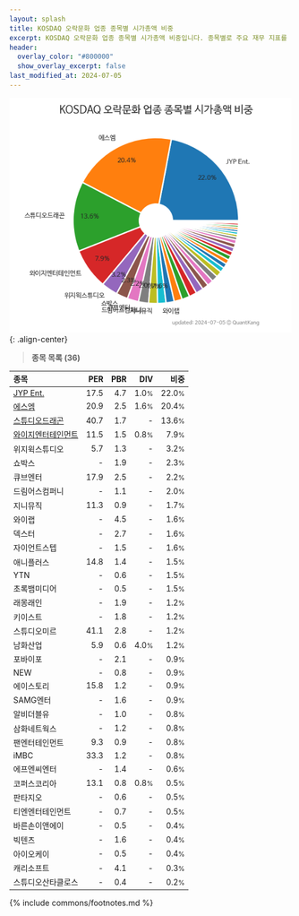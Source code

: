 ```yaml
---
layout: splash
title: KOSDAQ 오락문화 업종 종목별 시가총액 비중
excerpt: KOSDAQ 오락문화 업종 종목별 시가총액 비중입니다. 종목별로 주요 재무 지표를 함께 표시합니다.
header:
  overlay_color: "#800000"
  show_overlay_excerpt: false
last_modified_at: 2024-07-05
---
```



![KOSDAQ 오락문화 업종 종목별 시가총액 비중](/stats/sector/images/kosdaq_업종_오락문화_종목.png){: .align-center}


> **종목 목록 (36)**<a id="list"></a>

| **종목** | **PER** | **PBR** | **DIV** | **비중** |
| :------- | ------: | ------: | ------: | -------: |
| [JYP Ent.](/035900/) | 17.5 | 4.7 | 1.0<small>%</small> | 22.0<small>%</small> |
| [에스엠](/041510/) | 20.9 | 2.5 | 1.6<small>%</small> | 20.4<small>%</small> |
| [스튜디오드래곤](/253450/) | 40.7 | 1.7 | - | 13.6<small>%</small> |
| [와이지엔터테인먼트](/122870/) | 11.5 | 1.5 | 0.8<small>%</small> | 7.9<small>%</small> |
| 위지윅스튜디오 | 5.7 | 1.3 | - | 3.2<small>%</small> |
| 쇼박스 | - | 1.9 | - | 2.3<small>%</small> |
| 큐브엔터 | 17.9 | 2.5 | - | 2.2<small>%</small> |
| 드림어스컴퍼니 | - | 1.1 | - | 2.0<small>%</small> |
| 지니뮤직 | 11.3 | 0.9 | - | 1.7<small>%</small> |
| 와이랩 | - | 4.5 | - | 1.6<small>%</small> |
| 덱스터 | - | 2.7 | - | 1.6<small>%</small> |
| 자이언트스텝 | - | 1.5 | - | 1.6<small>%</small> |
| 애니플러스 | 14.8 | 1.4 | - | 1.5<small>%</small> |
| YTN | - | 0.6 | - | 1.5<small>%</small> |
| 초록뱀미디어 | - | 0.5 | - | 1.5<small>%</small> |
| 래몽래인 | - | 1.9 | - | 1.2<small>%</small> |
| 키이스트 | - | 1.8 | - | 1.2<small>%</small> |
| 스튜디오미르 | 41.1 | 2.8 | - | 1.2<small>%</small> |
| 남화산업 | 5.9 | 0.6 | 4.0<small>%</small> | 1.2<small>%</small> |
| 포바이포 | - | 2.1 | - | 0.9<small>%</small> |
| NEW | - | 0.8 | - | 0.9<small>%</small> |
| 에이스토리 | 15.8 | 1.2 | - | 0.9<small>%</small> |
| SAMG엔터 | - | 1.6 | - | 0.9<small>%</small> |
| 알비더블유 | - | 1.0 | - | 0.8<small>%</small> |
| 삼화네트웍스 | - | 1.2 | - | 0.8<small>%</small> |
| 팬엔터테인먼트 | 9.3 | 0.9 | - | 0.8<small>%</small> |
| iMBC | 33.3 | 1.2 | - | 0.8<small>%</small> |
| 에프엔씨엔터 | - | 1.4 | - | 0.6<small>%</small> |
| 코퍼스코리아 | 13.1 | 0.8 | 0.8<small>%</small> | 0.5<small>%</small> |
| 판타지오 | - | 0.6 | - | 0.5<small>%</small> |
| 티엔엔터테인먼트 | - | 0.7 | - | 0.5<small>%</small> |
| 바른손이앤에이 | - | 0.5 | - | 0.4<small>%</small> |
| 빅텐츠 | - | 1.6 | - | 0.4<small>%</small> |
| 아이오케이 | - | 0.5 | - | 0.4<small>%</small> |
| 캐리소프트 | - | 4.1 | - | 0.3<small>%</small> |
| 스튜디오산타클로스 | - | 0.4 | - | 0.2<small>%</small> |

{% include commons/footnotes.md %}